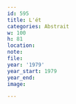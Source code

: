 ```yaml
---
id: 595
title: L'ét
categories: Abstrait
w: 100
h: 81
location:
note:
file:
year: '1979'
year_start: 1979
year_end:
image:

---
```

